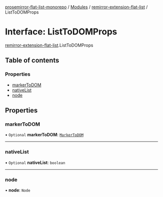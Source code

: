 [prosemirror-flat-list-monorepo](../README.md) / [Modules](../modules.md) / [remirror-extension-flat-list](../modules/remirror_extension_flat_list.md) / ListToDOMProps

# Interface: ListToDOMProps

[remirror-extension-flat-list](../modules/remirror_extension_flat_list.md).ListToDOMProps

## Table of contents

### Properties

- [markerToDOM](remirror_extension_flat_list.ListToDOMProps.md#markertodom)
- [nativeList](remirror_extension_flat_list.ListToDOMProps.md#nativelist)
- [node](remirror_extension_flat_list.ListToDOMProps.md#node)

## Properties

### markerToDOM

• `Optional` **markerToDOM**: [`MarkerToDOM`](../modules/remirror_extension_flat_list.md#markertodom)

___

### nativeList

• `Optional` **nativeList**: `boolean`

___

### node

• **node**: `Node`
